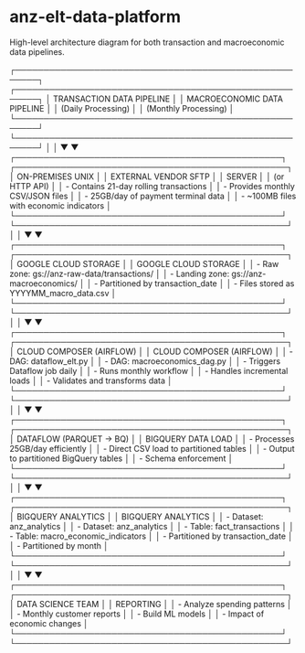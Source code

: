 # anz-elt-data-platform
High-level architecture diagram for both transaction and macroeconomic data pipelines.

┌──────────────────────────────────────────────────────┐     ┌──────────────────────────────────────────────────────┐
│             TRANSACTION DATA PIPELINE                │     │           MACROECONOMIC DATA PIPELINE               │
│                  (Daily Processing)                  │     │                (Monthly Processing)                 │
└──────────────────────────────────────────────────────┘     └──────────────────────────────────────────────────────┘
                     │                                                          │
                     ▼                                                          ▼
┌───────────────────────────────────────────────┐    ┌────────────────────────────────────────────────┐
│                ON-PREMISES UNIX               │    │              EXTERNAL VENDOR SFTP              │
│                   SERVER                      │    │                  (or HTTP API)                 │
│  - Contains 21-day rolling transactions      │    │  - Provides monthly CSV/JSON files            │
│  - 25GB/day of payment terminal data         │    │  - ~100MB files with economic indicators      │
└───────────────────────────────────────────────┘    └────────────────────────────────────────────────┘
                     │                                                          │
                     ▼                                                          ▼
┌───────────────────────────────────────────────┐    ┌────────────────────────────────────────────────┐
│            GOOGLE CLOUD STORAGE               │    │            GOOGLE CLOUD STORAGE               │
│  - Raw zone: gs://anz-raw-data/transactions/  │    │  - Landing zone: gs://anz-macroeconomics/     │
│  - Partitioned by transaction_date            │    │  - Files stored as YYYYMM_macro_data.csv      │
└───────────────────────────────────────────────┘    └────────────────────────────────────────────────┘
                     │                                                          │
                     ▼                                                          ▼
┌───────────────────────────────────────────────┐    ┌────────────────────────────────────────────────┐
│            CLOUD COMPOSER (AIRFLOW)           │    │            CLOUD COMPOSER (AIRFLOW)           │
│  - DAG: dataflow_elt.py                       │    │  - DAG: macroeconomics_dag.py                 │
│  - Triggers Dataflow job daily                │    │  - Runs monthly workflow                      │
│  - Handles incremental loads                  │    │  - Validates and transforms data              │
└───────────────────────────────────────────────┘    └────────────────────────────────────────────────┘
                     │                                                          │
                     ▼                                                          ▼
┌───────────────────────────────────────────────┐    ┌────────────────────────────────────────────────┐
│             DATAFLOW (PARQUET → BQ)           │    │              BIGQUERY DATA LOAD               │
│  - Processes 25GB/day efficiently             │    │  - Direct CSV load to partitioned tables      │
│  - Output to partitioned BigQuery tables      │    │  - Schema enforcement                        │
└───────────────────────────────────────────────┘    └────────────────────────────────────────────────┘
                     │                                                          │
                     ▼                                                          ▼
┌───────────────────────────────────────────────┐    ┌────────────────────────────────────────────────┐
│              BIGQUERY ANALYTICS               │    │              BIGQUERY ANALYTICS               │
│  - Dataset: anz_analytics                     │    │  - Dataset: anz_analytics                     │
│  - Table: fact_transactions                   │    │  - Table: macro_economic_indicators           │
│  - Partitioned by transaction_date            │    │  - Partitioned by month                       │
└───────────────────────────────────────────────┘    └────────────────────────────────────────────────┘
                     │                                                          │
                     ▼                                                          ▼
┌───────────────────────────────────────────────┐    ┌────────────────────────────────────────────────┐
│              DATA SCIENCE TEAM                │    │                 REPORTING                     │
│  - Analyze spending patterns                  │    │  - Monthly customer reports                   │
│  - Build ML models                           │    │  - Impact of economic changes                 │
└───────────────────────────────────────────────┘    └────────────────────────────────────────────────┘
